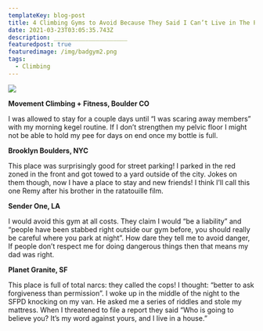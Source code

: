 ```yaml
---
templateKey: blog-post
title: 4 Climbing Gyms to Avoid Because They Said I Can’t Live in The Parking Lot
date: 2021-03-23T03:05:35.743Z
description: _____________________
featuredpost: true
featuredimage: /img/badgym2.png
tags:
  - Climbing
---
```

![](/img/badgym2.png)

**Movement Climbing + Fitness, Boulder CO**

I was allowed to stay for a couple days until “I was scaring away members” with my morning kegel routine. If I don’t strengthen my pelvic floor I might not be able to hold my pee for days on end once my bottle is full.

**Brooklyn Boulders, NYC**

This place was surprisingly good for street parking! I parked in the red zoned in the front and got towed to a yard outside of the city. Jokes on them though, now I have a place to stay and new friends! I think I’ll call this one Remy after his brother in the ratatouille film.

**Sender One, LA**

I would avoid this gym at all costs. They claim I would “be a liability” and “people have been stabbed right outside our gym before, you should really be careful where you park at night”. How dare they tell me to avoid danger, If people don’t respect me for doing dangerous things then that means my dad was right.

**Planet Granite, SF**

This place is full of total narcs: they called the cops! I thought: “better to ask forgiveness than permission”. I woke up in the middle of the night to the SFPD knocking on my van. He asked me a series of riddles and stole my mattress. When I threatened to file a report they said “Who is going to believe you? It’s my word against yours, and I live in a house.”